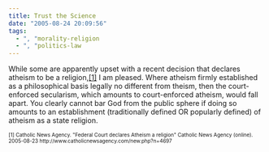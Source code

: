 ```yaml
---
title: Trust the Science
date: "2005-08-24 20:09:56"
tags:
  - ", "morality-religion
  - ", "politics-law
---
```

<p>While some are apparently upset with a recent decision that declares atheism to be a religion,<a href="http://www.catholicnewsagency.com/new.php?n=4697">[1]</a> I am pleased.  Where atheism firmly established as a philosophical basis legally no different from theism, then the court-enforced secularism, which amounts to court-enforced atheism, would fall apart.  You clearly cannot bar God from the public sphere if doing so amounts to an establishment (traditionally defined OR popularly defined) of atheism as a state religion.</p>  <font size="-2"> [1] Catholic News Agency.  "Federal Court declares Atheism a religion" Catholic News Agency (online).  2005-08-23 http://www.catholicnewsagency.com/new.php?n=4697 </font>

